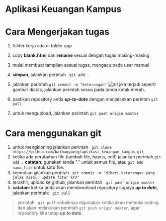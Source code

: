# Aplikasi Keuangan Kampus

# Cara Mengerjakan tugas
1. folder kerja ada di folder app
2. copy **blank.html** dan **rename** sesuai dengan tugas masing-masing
3. mulai membuat tampilan sesuai tugas, mengacu pada user manual
4. **simpan**, jalankan perintah ``` git add .```
5. jalankan perintah ``` git commit -m "keterangan" ```
![alt](https://github.com/baihaqyaviq/aplikasi_portal_mahasiswa/blob/master/contoh_error.png)
jika terjadi seperti gambar diatas, jalankan perintah sesua pada tanda kotak merah.

6. pastikan repository anda ***up-to-date*** dengan menjalankan perintah ``` git pull ```
7. untuk mengupload, jalankan perintah ```git push origin master```

# Cara menggunakan git
1. untuk mengkloning jalankan perintah ``` git clone https://github.com/baihaqyaviq/aplikasi_keuangan_kampus.git```
2. ketika ada perubahan file (tambah file, hapus, edit)
jalankan perintah ``` git add . ``` 
**catatan:** gunakan tanda "." untuk semua file, atau ```git add nama_file``` untuk satu file.
3. kemudian jalankan perintah ``` git commit -m "diberi keterangan yang jelas misal: update fitur krs"```
4. terakhir, upload ke github, jalankan perintah ``` git push origin master```
5. **catatan**: ketika anda akan mendownload repository supaya ***up to date***, jalankan perintah: ``` git pull```

>perintah ``` git pull``` sebaiknya digunakan ketika akan memulai coding dan akan melakukan perintah ``` git push origin master ```, agar repository kita tetap ***up to date***.